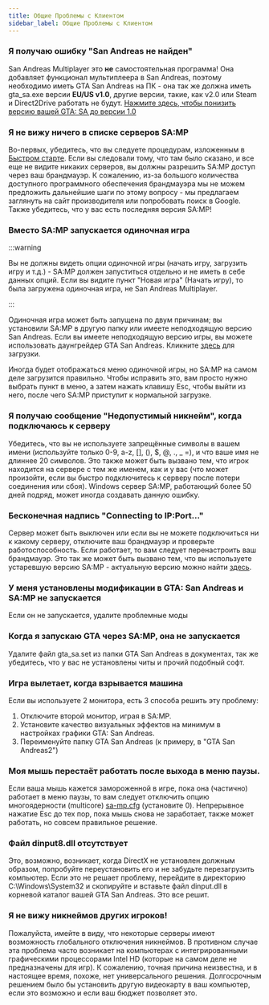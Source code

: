 ```yaml
---
title: Общие Проблемы с Клиентом
sidebar_label: Общие Проблемы с Клиентом
---
```


### Я получаю ошибку "San Andreas не найден"

San Andreas Multiplayer это **не** самостоятельная программа! Она добавляет функционал мультиплеера в San Andreas, поэтому необходимо иметь GTA San Andreas на ПК - она так же должна иметь gta_sa.exe версии **EU/US v1.0**, другие версии, такие, как v2.0 или Steam и Direct2Drive работать не будут. [Нажмите здесь, чтобы понизить версию вашей GTA: SA до версии 1.0](https://www.gamefront.com/games/grand-theft-auto-san-andreas/file/gta-sa-downgrader-patch)

### Я не вижу ничего в списке серверов SA:MP

Во-первых, убедитесь, что вы следуете процедурам, изложенным в [Быстром старте](https://github.com/openmultiplayer/launcher/releases/latest). Если вы следовали тому, что там было сказано, и все еще не видите никаких серверов, вы должны разрешить SA:MP доступ через ваш брандмауэр. К сожалению, из-за большого количества доступного программного обеспечения брандмауэра мы не можем предложить дальнейшие шаги по этому вопросу - мы предлагаем заглянуть на сайт производителя или попробовать поиск в Google. Также убедитесь, что у вас есть последняя версия SA:MP!

### Вместо SA:MP запускается одиночная игра

:::warning

Вы не должны видеть опции одиночной игры (начать игру, загрузить игру и т.д.) - SA:MP должен запуститься отдельно и не иметь в себе данных опций. Если вы видите пункт "Новая игра" (Начать игру), то была загружена одиночная игра, не San Andreas Multiplayer.

:::

Одиночная игра может быть запущена по двум причинам; вы установили SA:MP в другую папку или имеете неподходящую версию San Andreas. Если вы имеете неподходящую версию игры, вы можете использовать даунгрейдер GTA San Andreas. Кликните [здесь](https://www.gamefront.com/games/grand-theft-auto-san-andreas/file/gta-sa-downgrader-patch) для загрузки.

Иногда будет отображаться меню одиночной игры, но SA:MP на самом деле загрузится правильно. Чтобы исправить это, вам просто нужно выбрать пункт в меню, а затем нажать клавишу Esc, чтобы выйти из него, после чего SA:MP  приступит к нормальной загрузке.


### Я получаю сообщение "Недопустимый никнейм", когда подключаюсь к серверу

Убедитесь, что вы не используете запрещённые символы в вашем имени (используйте только 0-9, a-z, \[\], (), \$, @, ., \_ =), и что ваше имя не длиннее 20 символов. Это также может быть вызвано тем, что игрок находится на сервере с тем же именем, как и у вас (что может произойти, если вы быстро подключитесь к серверу после потери соединения или сбоя). Windows сервер SA:MP, работающий более 50 дней подряд, может иногда создавать данную ошибку.

### Бесконечная надпись "Connecting to IP:Port..."

Сервер может быть выключен или если вы не можете подключиться ни к какому серверу, отключите ваш брандмауэр и проверьте работоспособность. Если работает, то вам следует перенастроить ваш брандмауэр. Это так же может быть вызвано тем, что вы используете устаревшую версию SA:MP - актуальную версию можно найти [здесь](https://sa-mp.mp/downloads/).

### У меня установлены модификации в GTA: San Andreas и SA:MP не запускается

Если он не запускается, удалите проблемные моды

### Когда я запускаю GTA через SA:MP, она не запускается

Удалите файл gta_sa.set из папки GTA San Andreas в документах, так же убедитесь, что у вас не установлены читы и прочий подобный софт.

### Игра вылетает, когда взрывается машина

Если вы используете 2 монитора, есть 3 способа решить эту проблему:

1. Отключите второй монитор, играя в  SA:MP.
2. Установите качество визуальных эффектов на минимум в настройках графики GTA: San Andreas.
3. Переименуйте папку GTA San Andreas (к примеру, в "GTA San Andreas2")

### Моя мышь перестаёт работать после выхода в меню паузы.

Если ваша мышь кажется замороженной в игре, пока она (частично) работает в меню паузы, то вам следует отключить опцию многоядерности (multicore) [sa-mp.cfg](ClientCommands#файл-sa-mpcfg "sa-mp.cfg") (установите 0). Непрерывное нажатие Esc до тех пор, пока мышь снова не заработает, также может работать, но совсем правильное решение.

### Файл dinput8.dll отсутствует

Это, возможно, возникает, когда DirectX не установлен должным образом, попробуйте переустановить его и не забудьте перезагрузить компьютер. Если это не решает проблему, перейдите в директорию C:\\Windows\\System32 и скопируйте и вставьте файл dinput.dll в корневой каталог вашей GTA San Andreas. Это все решит.


### Я не вижу никнеймов других игроков!

Пожалуйста, имейте в виду, что некоторые серверы имеют возможность глобального отключения никнеймов. В противном случае эта проблема часто возникает на компьютерах с интегрированными графическими процессорами Intel HD (которые на самом деле не предназначены для игр). К сожалению, точная причина неизвестна, и в настоящее время, похоже, нет универсального решения. Долгосрочным решением было бы установить другую видеокарту в ваш компьютер, если это возможно и если ваш бюджет позволяет это.
